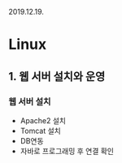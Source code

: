 2019.12.19.



# Linux

## 1. 웹 서버 설치와 운영

### 웹 서버 설치

-  Apache2 설치
- Tomcat 설치
- DB연동
- 자바로 프로그래밍 후 연결 확인 